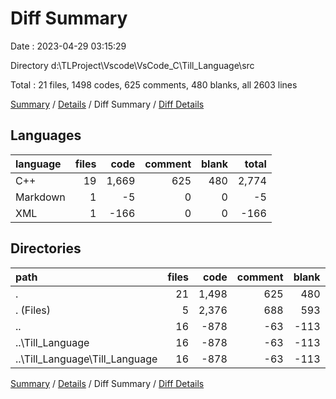 # Diff Summary

Date : 2023-04-29 03:15:29

Directory d:\\TLProject\\Vscode\\VsCode_C\\Till_Language\\src

Total : 21 files,  1498 codes, 625 comments, 480 blanks, all 2603 lines

[Summary](results.md) / [Details](details.md) / Diff Summary / [Diff Details](diff-details.md)

## Languages
| language | files | code | comment | blank | total |
| :--- | ---: | ---: | ---: | ---: | ---: |
| C++ | 19 | 1,669 | 625 | 480 | 2,774 |
| Markdown | 1 | -5 | 0 | 0 | -5 |
| XML | 1 | -166 | 0 | 0 | -166 |

## Directories
| path | files | code | comment | blank | total |
| :--- | ---: | ---: | ---: | ---: | ---: |
| . | 21 | 1,498 | 625 | 480 | 2,603 |
| . (Files) | 5 | 2,376 | 688 | 593 | 3,657 |
| .. | 16 | -878 | -63 | -113 | -1,054 |
| ..\\Till_Language | 16 | -878 | -63 | -113 | -1,054 |
| ..\\Till_Language\\Till_Language | 16 | -878 | -63 | -113 | -1,054 |

[Summary](results.md) / [Details](details.md) / Diff Summary / [Diff Details](diff-details.md)
